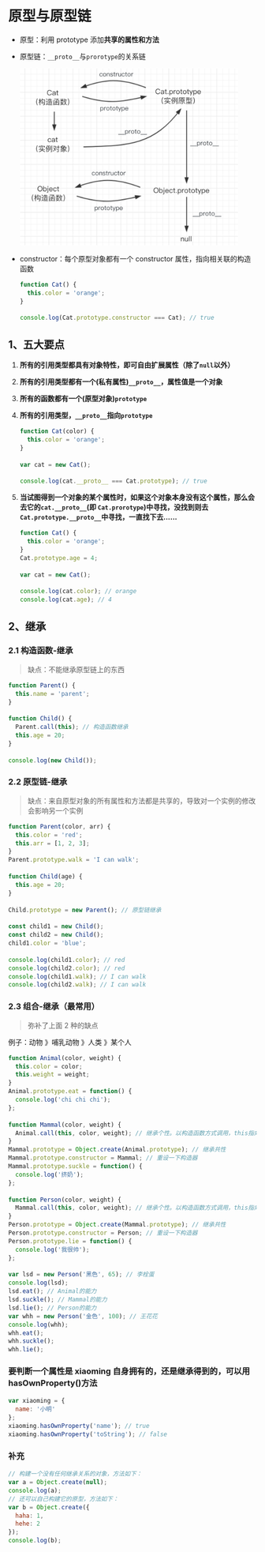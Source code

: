 # 原型与原型链

- 原型：利用 prototype 添加**共享的属性和方法**
- 原型链：`__proto__`与`prorotype`的关系链

  ![原型链](img/原型链.png)

- constructor：每个原型对象都有一个 constructor 属性，指向相关联的构造函数

  ```js
  function Cat() {
    this.color = 'orange';
  }

  console.log(Cat.prototype.constructor === Cat); // true
  ```

## 1、五大要点

1. **所有的引用类型都具有对象特性，即可自由扩展属性（除了`null`以外）**
2. **所有的引用类型都有一个(私有属性)`__proto__`，属性值是一个对象**
3. **所有的函数都有一个(原型对象)`prototype`**
4. **所有的引用类型，`__proto__`指向`prototype`**

   ```js
   function Cat(color) {
     this.color = 'orange';
   }

   var cat = new Cat();

   console.log(cat.__proto__ === Cat.prototype); // true
   ```

5. **当试图得到一个对象的某个属性时，如果这个对象本身没有这个属性，那么会去它的`cat.__proto__`(即 `Cat.prorotype`)中寻找，没找到则去`Cat.prototype.__proto__`中寻找，一直找下去......**

   ```js
   function Cat() {
     this.color = 'orange';
   }
   Cat.prototype.age = 4;

   var cat = new Cat();

   console.log(cat.color); // orange
   console.log(cat.age); // 4
   ```

## 2、继承

### 2.1 构造函数-继承

> 缺点：不能继承原型链上的东西

```js
function Parent() {
  this.name = 'parent';
}

function Child() {
  Parent.call(this); // 构造函数继承
  this.age = 20;
}

console.log(new Child());
```

### 2.2 原型链-继承

> 缺点：来自原型对象的所有属性和方法都是共享的，导致对一个实例的修改会影响另一个实例

```js
function Parent(color, arr) {
  this.color = 'red';
  this.arr = [1, 2, 3];
}
Parent.prototype.walk = 'I can walk';

function Child(age) {
  this.age = 20;
}

Child.prototype = new Parent(); // 原型链继承

const child1 = new Child();
const child2 = new Child();
child1.color = 'blue';

console.log(child1.color); // red
console.log(child2.color); // red
console.log(child1.walk); // I can walk
console.log(child2.walk); // I can walk
```

### 2.3 组合-继承（最常用）

> 弥补了上面 2 种的缺点

例子：动物 》哺乳动物 》人类 》某个人

```js
function Animal(color, weight) {
  this.color = color;
  this.weight = weight;
}
Animal.prototype.eat = function() {
  console.log('chi chi chi');
};

function Mammal(color, weight) {
  Animal.call(this, color, weight); // 继承个性。以构造函数方式调用，this指向创建的那个对象
}
Mammal.prototype = Object.create(Animal.prototype); // 继承共性
Mammal.prototype.constructor = Mammal; // 重设一下构造器
Mammal.prototype.suckle = function() {
  console.log('挤奶');
};

function Person(color, weight) {
  Mammal.call(this, color, weight); // 继承个性。以构造函数方式调用，this指向创建的那个对象
}
Person.prototype = Object.create(Mammal.prototype); // 继承共性
Person.prototype.constructor = Person; // 重设一下构造器
Person.prototype.lie = function() {
  console.log('我很帅');
};

var lsd = new Person('黑色', 65); // 李栓蛋
console.log(lsd);
lsd.eat(); // Animal的能力
lsd.suckle(); // Mammal的能力
lsd.lie(); // Person的能力
var whh = new Person('金色', 100); // 王花花
console.log(whh);
whh.eat();
whh.suckle();
whh.lie();
```

### 要判断一个属性是 xiaoming 自身拥有的，还是继承得到的，可以用 hasOwnProperty()方法

```js
var xiaoming = {
  name: '小明'
};
xiaoming.hasOwnProperty('name'); // true
xiaoming.hasOwnProperty('toString'); // false
```

### 补充

```js
// 构建一个没有任何继承关系的对象，方法如下：
var a = Object.create(null);
console.log(a);
// 还可以自己构建它的原型，方法如下：
var b = Object.create({
  haha: 1,
  hehe: 2
});
console.log(b);
```
